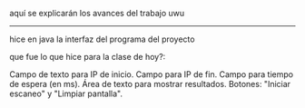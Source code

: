 aquí se explicarán los avances del trabajo uwu

-----------------------------------------------

hice en java la interfaz del programa del proyecto

que fue lo que hice para la clase de hoy?:

Campo de texto para IP de inicio.
Campo para IP de fin.
Campo para tiempo de espera (en ms).
Área de texto para mostrar resultados.
Botones: "Iniciar escaneo" y "Limpiar pantalla".